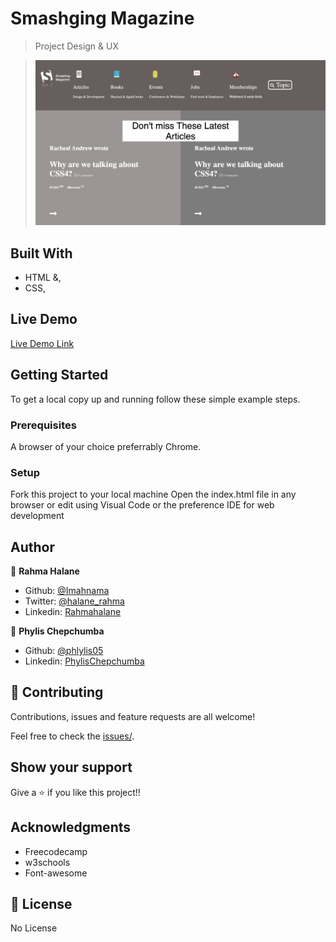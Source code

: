 # Smashging Magazine


> Project Design & UX

> ![screenshot](11.png)

## Built With

- HTML &,
- CSS,

## Live Demo

[Live Demo Link](https://raw.githack.com/imahnama/Smashing-Magazine/smashing-magazine/index.html)

## Getting Started

To get a local copy up and running follow these simple example steps.

### Prerequisites

A browser of your choice preferrably Chrome.

### Setup

Fork this project to your local machine
Open the index.html file in any browser or edit using Visual Code or the preference IDE for web development


## Author

👤 **Rahma Halane**

- Github: [@Imahnama](https://github.com/imahnama)
- Twitter: [@halane_rahma](https://twitter.com/halane_rahma)
- Linkedin: [Rahmahalane](https://linkedin.com/Rahmahalane)

👤 **Phylis Chepchumba**

- Github: [@phlylis05](https://github.com/phlylis05)
- Linkedin: [PhylisChepchumba](https://linkedin.com/PhylisChepchumba)

## 🤝 Contributing

Contributions, issues and feature requests are all welcome!

Feel free to check the [issues/](https://github.com/imahnama/Smashing-Magazine/issues).

## Show your support

Give a ⭐️ if you like this project!!

## Acknowledgments

- Freecodecamp
- w3schools
- Font-awesome

## 📝 License

No License
